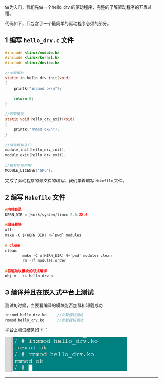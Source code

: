 
做为入门，我们先做一个hello_drv 的驱动程序，完整的了解驱动程序的开发过程。

代码如下，只包含了一个最简单的驱动程序必须的部分。

## 1 编写 `hello_drv.c` 文件  ##

```c
#include <linux/module.h>
#include <linux/kernel.h>
#include <linux/device.h>

//加载模块
static in hello_drv_init(void)
{
	printk("insmod ok\n");

	return 0;
}

//卸载模块
static void hello_drv_exit(void)
{
	printk("rmmod ok\n");
}

//注册模块入口
module_init(hello_drv_init);
module_exit(hello_drv_exit);

//模块许可声明
MODULE_LICENSE("GPL");
```

完成了驱动程序的源文件的编写，我们接着编写 `Makefile` 文件，

## 2 编写 `Makefile` 文件 ##

```c
#内核目录
KERN_DIR = /work/system/linux-2.6.22.6

#编译模块
all:
make -C $(KERN_DIR) M=`pwd` modules

# clean
clean:
		make -C $(KERN_DIR) M=`pwd` modules clean
		rm -rf modules.order

#将驱动以模块的形式编译
obj-m	+= hello_drv.o
```

## 3 编译并且在嵌入式平台上测试 ##

测试的时候，主要看编译的模块能否加载和卸载成功

```c
insmod hello_drv.ko		//加载模块驱动
rmmod hello_drv.ko		//卸载模块驱动
```

平台上测试结果如下 ：

![first_drv](/images/chapter1/first_drv.png)

----------
